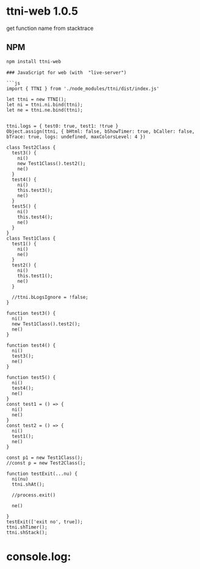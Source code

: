 # ttni-web 1.0.5

get function name  from stacktrace

## NPM

```sh
npm install ttni-web
```
```
### JavaScript for web (with  "live-server") 

```js 
import { TTNI } from './node_modules/ttni/dist/index.js'

let ttni = new TTNI();
let ni = ttni.ni.bind(ttni);
let ne = ttni.ne.bind(ttni);


ttni.logs = { test0: true, test1: !true }
Object.assign(ttni, { bHtml: false, bShowTimer: true, bCaller: false, bTrace: true, logs: undefined, maxColorsLevel: 4 })

class Test2Class {
  test3() {
    ni()
    new Test1Class().test2();
    ne()
  }
  test4() {
    ni()
    this.test3();
    ne()
  }
  test5() {
    ni()
    this.test4();
    ne()
  }
}
class Test1Class {
  test1() {
    ni()
    ne()
  }
  test2() {
    ni()
    this.test1();
    ne()
  }

  //ttni.bLogsIgnore = !false;
}

function test3() {
  ni()
  new Test1Class().test2();
  ne()
}

function test4() {
  ni()
  test3();
  ne()
}

function test5() {
  ni()
  test4();
  ne()
}
const test1 = () => {
  ni()
  ne()
}
const test2 = () => {
  ni()
  test1();
  ne()
}

const p1 = new Test1Class();
//const p = new Test2Class();

function testExit(...nu) {
  ni(nu)
  ttni.shAt();

  //process.exit()

  ne()

}
testExit(['exit no', true]);
ttni.shTimer();
ttni.shStack();
```
# console.log:
```js

  ```
